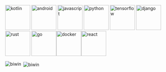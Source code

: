 <p align="left"> <img src="https://www.vectorlogo.zone/logos/kotlinlang/kotlinlang-icon.svg" alt="kotlin" width="80" height="80"/> <img src="https://devicons.github.io/devicon/devicon.git/icons/android/android-original-wordmark.svg" alt="android" width="80" height="80"/> <img src="https://devicons.github.io/devicon/devicon.git/icons/javascript/javascript-original.svg" alt="javascript" width="80" height="80"/> <img src="https://devicons.github.io/devicon/devicon.git/icons/python/python-original.svg" alt="python" width="80" height="80"/> <img src="https://www.vectorlogo.zone/logos/tensorflow/tensorflow-icon.svg" alt="tensorflow" width="80" height="80"/> <img src="https://devicons.github.io/devicon/devicon.git/icons/django/django-original.svg" alt="django" width="80" height="80"/> <img src="https://devicons.github.io/devicon/devicon.git/icons/rust/rust-plain.svg" alt="rust" width="80" height="80"/> <img src="https://devicons.github.io/devicon/devicon.git/icons/go/go-original.svg" alt="go" width="80" height="80"/><img src="https://devicons.github.io/devicon/devicon.git/icons/docker/docker-original-wordmark.svg" alt="docker" width="80" height="80"/><img src="https://devicons.github.io/devicon/devicon.git/icons/react/react-original-wordmark.svg" alt="react" width="80" height="80"/></p> 
  

<p><img align="left" src="https://github-readme-stats.vercel.app/api/top-langs/?username=biwin&layout=compact" alt="biwin" /></p>

<p>&nbsp;<img align="center" src="https://github-readme-stats.vercel.app/api?username=biwin&show_icons=true" alt="biwin" /></p>

